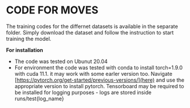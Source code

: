 # CODE FOR MOVES
The training codes for the differnet datasets is available in the separate folder. Simply download the dataset and follow the instruction to start training the model.


**For installation**
- The code was tested on Ubunut 20.04
- For environment the code was tested with conda to install torch=1.9.0 with cuda 11.1. it may work with some earler version too.
    Navigate [https://pytorch.org/get-started/previous-versions/](here) and use the appropriate version to install pytorch.
    Tensorboard may be required to be installed for logging purposes - logs are stored inside runs/test{log_name}
    
